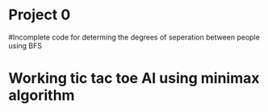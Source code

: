 # Project 0

#Incomplete code for determing the degrees of seperation between people using BFS
# Working tic tac toe AI using minimax algorithm